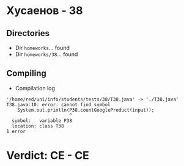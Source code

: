 # Хусаенов - 38
## Directories
- Dir `homeworks`... found
- Dir `homeworks/38`... found
## Compiling
- Compilation log
```
'/home/red/uni/info/students/tests/38/T38.java' -> './T38.java'
T38.java:10: error: cannot find symbol
    System.out.println(P38.countGoogleProduct(input));
                       ^
  symbol:   variable P38
  location: class T38
1 error

```
# Verdict: **CE** - CE
